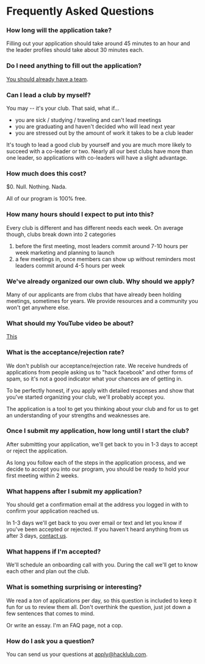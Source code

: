 # Frequently Asked Questions

### How long will the application take?

Filling out your application should take around 45 minutes to an hour and the leader profiles should take about 30 minutes each.

### Do I need anything to fill out the application?

[You should already have a team](./leadership_preface.md).

### Can I lead a club by myself?

You may -- it's your club. That said, what if...

- you are sick / studying / traveling and can't lead meetings
- you are graduating and haven't decided who will lead next year
- you are stressed out by the amount of work it takes to be a club leader

It's tough to lead a good club by yourself and you are much more likely to succeed with a co-leader or two. Nearly all our best clubs have more than one leader, so applications with co-leaders will have a slight advantage.

### How much does this cost?

$0. Null. Nothing. Nada.

All of our program is 100% free.

### How many hours should I expect to put into this?

Every club is different and has different needs each week. On average though, clubs break down into 2 categories

1. before the first meeting, most leaders commit around 7-10 hours per week marketing and planning to launch
2. a few meetings in, once members can show up without reminders most leaders commit around 4-5 hours per week

### We've already organized our own club. Why should we apply?

Many of our applicants are from clubs that have already been holding meetings, sometimes for years. We provide resources and a community you won't get anywhere else.

### What should my YouTube video be about?

[This](./youtube_video.md)

### What is the acceptance/rejection rate?

We don't publish our acceptance/rejection rate. We receive hundreds of applications from people asking us to "hack facebook" and other forms of spam, so it's not a good indicator what your chances are of getting in.

To be perfectly honest, if you apply with detailed responses and show that you've started organizing your club, we'll probably accept you.

The application is a tool to get you thinking about your club and for us to get an understanding of your strengths and weaknesses are.

### Once I submit my application, how long until I start the club?

After submitting your application, we'll get back to you in 1-3 days to accept or reject the application.

As long you follow each of the steps in the application process, and we decide to accept you into our program, you should be ready to hold your first meeting within 2 weeks.

### What happens after I submit my application?

You should get a confirmation email at the address you logged in with to confirm your application reached us.

In 1-3 days we'll get back to you over email or text and let you know if you've been accepted or rejected. If you haven't heard anything from us after 3 days, [contact us](#how-do-i-ask-you-a-question).

### What happens if I'm accepted?

We'll schedule an onboarding call with you. During the call we'll get to know each other and plan out the club.

### What is something surprising or interesting?

We read a _ton_ of applications per day, so this question is included to keep it fun for us to review them all. Don't overthink the question, just jot down a few sentences that comes to mind.

Or write an essay. I'm an FAQ page, not a cop.

### How do I ask you a question?

You can send us your questions at <apply@hacklub.com>.
